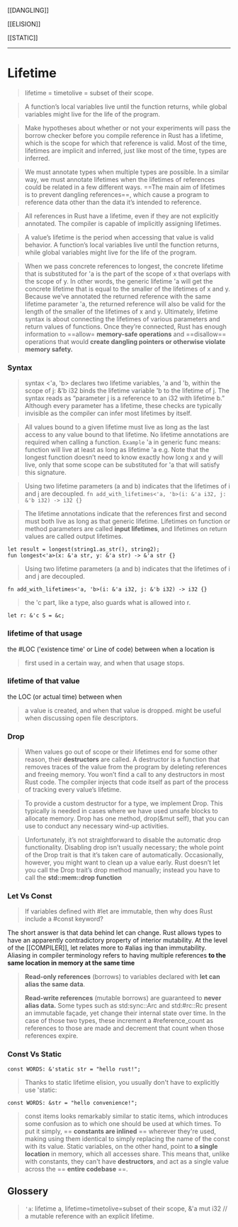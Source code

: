 
[[DANGLING]]

[[ELISION]]

[[STATIC]]

---

# Lifetime
> lifetime = timetolive = subset of their scope.

> A function’s local variables live until the function returns, while global variables might live for the life of the program.

> Make hypotheses about whether or not your experiments will pass the borrow checker before you compile
reference in Rust has a lifetime, which is the scope for which that reference is valid. 
Most of the time, lifetimes are implicit and inferred, just like most of the time, types are inferred.

> We must annotate types when multiple types are possible. 
In a similar way, we must annotate lifetimes when the lifetimes of references could be related in a few different ways.
==The main aim of lifetimes is to prevent dangling references==, which cause a program to reference data other than the data it’s intended to reference.

> All references in Rust have a lifetime, even if they are not explicitly annotated. The compiler is capable of implicitly assigning lifetimes.

> A value’s lifetime is the period when accessing that value is valid behavior. A function’s local variables live until the function returns, while global variables might live for the life of the program.

> When we pass concrete references to longest, the concrete lifetime that is substituted for 'a is the part of the scope of x that overlaps with the scope of y. In other words, the generic lifetime 'a will get the concrete lifetime that is equal to the smaller of the lifetimes of x and y. Because we’ve annotated the returned reference with the same lifetime parameter 'a, the returned reference will also be valid for the length of the smaller of the lifetimes of x and y.
> Ultimately, lifetime syntax is about connecting the lifetimes of various parameters and return values of functions. Once they’re connected, Rust has enough information to ==allow= **memory-safe operations** and ==disallow== operations that would **create dangling pointers or otherwise violate memory safety.**

### Syntax

> syntax <'a, 'b> declares two lifetime variables, 'a and 'b, within the scope of
j: &'b i32 binds the lifetime variable 'b to the lifetime of j. The syntax reads as “parameter j is a reference to an i32 with lifetime b.”
Although every parameter has a lifetime, these checks are typically invisible as the compiler can infer most lifetimes by itself.

> All values bound to a given lifetime must live as long as the last access to any value bound to that lifetime.
> No lifetime annotations are required when calling a function.
> `Example`
 'a in generic func means: function will live at least as long as lifetime 'a
 e.g. Note that the longest function doesn’t need to know exactly how long x and y will live, only that some scope can be substituted for 'a that will satisfy this signature.
 

> Using two lifetime parameters (a and b) indicates that the lifetimes of i and j are decoupled.
```fn add_with_lifetimes<'a, 'b>(i: &'a i32, j: &'b i32) -> i32 {}```

> The lifetime annotations indicate that the references first and second must both live as long as that generic lifetime.
Lifetimes on function or method parameters are called **input lifetimes**, and lifetimes on return values are called output lifetimes.

```
let result = longest(string1.as_str(), string2);
fun longest<'a>(x: &'a str, y: &'a str) -> &'a str {}
```

> Using two lifetime parameters (a and b) indicates that the lifetimes of i and j are decoupled.
```
fn add_with_lifetimes<'a, 'b>(i: &'a i32, j: &'b i32) -> i32 {}
```

> the 'c part, like a type, also guards what is allowed into r.
```
let r: &'c S = &c;   
```


### lifetime of that usage

the #LOC ('existence time' or Line of code) between when a location is 
> first used in a certain way, and when that usage stops.

### lifetime of that value

the LOC (or actual time) between when 
> a value is created, and when that value is dropped.
might be useful when discussing open file descriptors.

### Drop

> When values go out of scope or their lifetimes end for some other reason, their **destructors** are called. A destructor is a function that removes traces of the value from the program by deleting references and freeing memory. You won’t find a call to any destructors in most Rust code. The compiler injects that code itself as part of the process of tracking every value’s lifetime.

> To provide a custom destructor for a type, we implement Drop. This typically is needed in cases where we have used unsafe blocks to allocate memory. Drop has one method, drop(&mut self), that you can use to conduct any necessary wind-up activities.

> Unfortunately, it’s not straightforward to disable the automatic drop functionality. Disabling drop isn’t usually necessary; the whole point of the Drop trait is that it’s taken care of automatically. Occasionally, however, you might want to clean up a value early. 
> Rust doesn’t let you call the Drop trait’s drop method manually; instead you have to call the **std::mem::drop function**


### Let Vs Const

> If variables defined with #let are immutable, then why does Rust include a #const keyword?
 
The short answer is that data behind let can change. Rust allows types to have an apparently contradictory property of interior mutability.
At the level of the [[COMPILER]], let relates more to #alias ing than immutability.
Aliasing in compiler terminology refers to having multiple references **to the same location in memory at the same time** 

> **Read-only references** (borrows) to variables declared with **let can alias the same data**.
> 
> **Read-write references** (mutable borrows) are guaranteed to **never alias data.**
Some types such as std:sync::Arc and std:#rc::Rc present an immutable façade, yet change their internal state over time. In the case of those two types, these increment a #reference_count as references to those are made and decrement that count when those references expire.


### Const Vs Static

```
const WORDS: &'static str = "hello rust!";
```

> Thanks to static lifetime elision, you usually don't have to explicitly use 'static:

```
const WORDS: &str = "hello convenience!";
```

> const items looks remarkably similar to static items, which introduces some confusion as to which one should be used at which times. To put it simply, == **constants are inlined** == wherever they're used, making using them identical to simply replacing the name of the const with its value. Static variables, on the other hand, point to **a single location** in memory, which all accesses share. This means that, unlike with constants, they can't have **destructors**, and act as a single value across the == **entire codebase** ==.


## Glossery

> `'a`:	lifetime a,  lifetime=timetolive=subset of their scope, &'a mut i32 // a mutable reference with an explicit lifetime.
